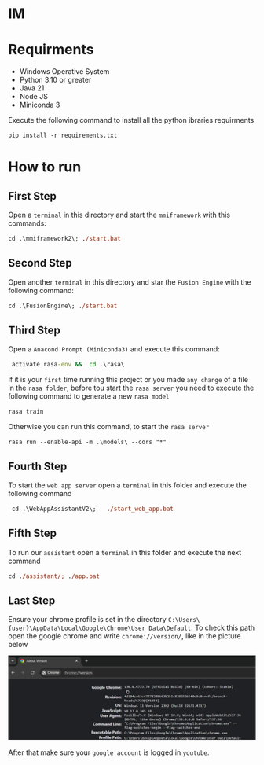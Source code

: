 # IM

# Requirments
* Windows Operative System
* Python 3.10 or greater
* Java 21
* Node JS
* Miniconda 3

Execute the following command to install all the python ibraries requirments
```ps
pip install -r requirements.txt
```
# How to run
 ## First Step
  Open a `terminal` in this directory and start the `mmiframework` with this commands:
   ```ps
   cd .\mmiframework2\; ./start.bat
   ```

   ## Second Step
   Open another `terminal` in this directory and star the `Fusion Engine` with the following command:
   ```ps
   cd .\FusionEngine\; ./start.bat
   ``` 

   ## Third Step
   Open a `Anacond Prompt (Miniconda3)` and execute this command:
   ```bat
    activate rasa-env &&  cd .\rasa\
  ```

  If it is your `first` time running this project or you made `any change` of a file in the `rasa folder`, before tou start the `rasa server` you need to execute the following command to generate a new `rasa model`
  ```bat
  rasa train
  ```
  Otherwise you can run this command, to start the `rasa server`
  ```
  rasa run --enable-api -m .\models\ --cors "*"
  ```

  ## Fourth Step
  To start the `web app server` open a `terminal` in this folder and execute the following command
  ````ps
   cd .\WebAppAssistantV2\;   ./start_web_app.bat
  ````

  ## Fifth Step
   To run our `assistant` open a `terminal` in this folder and execute the next command
   ```ps
   cd ./assistant/; ./app.bat
   ```

  ## Last Step
   Ensure your chrome profile is set in the directory `C:\Users\{user}\AppData\Local\Google\Chrome\User Data\Default`. 
   To check this path open the google chrome and write `chrome://version/`, like in the picture below

   ![Chrome Profile Path](img/chrome_profile_path.png)

   After that make sure your `google account` is logged in `youtube`.